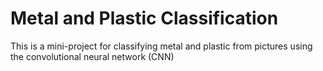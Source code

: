 # Metal and Plastic Classification

This is a mini-project for classifying metal and plastic from pictures using the convolutional neural network (CNN)
